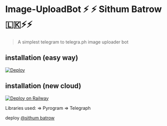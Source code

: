 # Image-UploadBot ⚡️ ⚡️ Sithum Batrow 🇱🇰⚡️⚡️

> A simplest telegram to telegra.ph image uploader bot

## installation (easy way)

[![Deploy](https://www.herokucdn.com/deploy/button.svg)](https://heroku.com/deploy?template=https://github.com/sbatrow/Image-UploadBotSI)

## installation (new cloud)

[![Deploy on Railway](https://railway.app/button.svg)](https://railway.app/new/template?template=https%3A%2F%2Fgithub.com%2Fsbatrow%2FImage-UploadBotSI&envs=BOT_TOKEN%2CAPI_ID%2CAPI_HASH&optionalEnvs=BOT_TOKEN%2CAPI_ID%2CAPI_HASH&BOT_TOKENDesc=BOT_TOKEN&API_IDDesc=API_ID&API_HASHDesc=API_HASH)

Libraries used: => Pyrogram => Telegraph

deploy [@sithum batrow](https://t.me/sibatrow)
